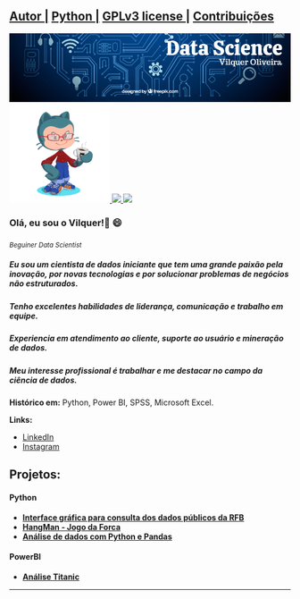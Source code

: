 



## [Autor |](https://bit.ly/3dvpXSP) [Python |](https://www.python.org/) [GPLv3 license |](https://www.gnu.org/licenses/gpl-3.0.pt-br.html) [Contribuições](https://github.com/vilquer/Python/issues)
<div>
  <img align="center" src="banner.png" >
</div>

<div>
<a href="https://github.com/vilquer">
<img height="180em" src="https://github.com/vilquer/vilquer/blob/main/octocat-1661307135867.png">
<img height="180em" src="https://github-readme-stats.vercel.app/api/top-langs/?username=vilquer&layout=compact&langs_count=7&theme=dracula"/>
<img height="180em" src="https://github-readme-stats.vercel.app/api?username=vilquer&show_icons=true&theme=dracula&include_all_commits=true&count_private=true"/>
</a>
</div>

<div> 
  
### Olá, eu sou o Vilquer!👋 :smile:  
<sub>*Beguiner Data Scientist*</sub>
  
##### Eu sou um cientista de dados iniciante que tem uma grande paixão pela inovação, por novas tecnologias e por solucionar problemas de negócios não estruturados.  
##### Tenho excelentes habilidades de liderança, comunicação e trabalho em equipe.  
##### Experiencia em atendimento ao cliente, suporte ao usuário e mineração de dados.  
##### Meu interesse profissional é trabalhar e me destacar no campo da ciência de dados.  

</div>

**Histórico em:** Python, Power BI, SPSS, Microsoft Excel.

**Links:**
* [LinkedIn](https://bit.ly/3dvpXSP)
* [Instagram](https://www.instagram.com/vilquer.ds/)



## Projetos:
#### Python
* [**Interface gráfica para consulta dos dados públicos da RFB**](https://bit.ly/2Y9mT8W)
* [**HangMan -  Jogo da Forca**](https://bit.ly/3gYcN3p)
* [**Análise de dados com Python e Pandas**](https://bit.ly/3l61N66)
#### PowerBI
* [**Análise Titanic**](https://bit.ly/2zRtlJ8)

---
